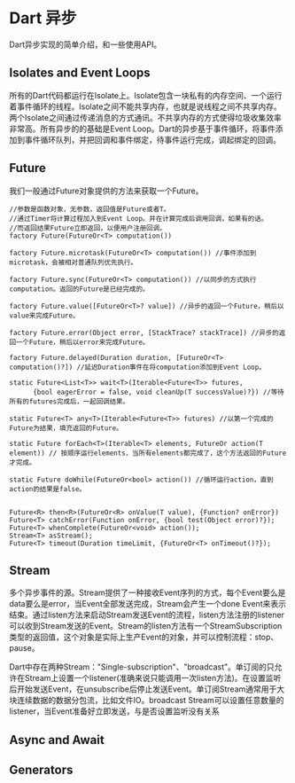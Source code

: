 # Dart 异步
Dart异步实现的简单介绍，和一些使用API。

## Isolates and Event Loops
所有的Dart代码都运行在Isolate上。Isolate包含一块私有的内存空间、一个运行着事件循环的线程。Isolate之间不能共享内存，也就是说线程之间不共享内存。两个Isolate之间通过传递消息的方式通讯。不共享内存的方式使得垃圾收集效率非常高。所有异步的的基础是Event Loop。Dart的异步基于事件循环，将事件添加到事件循环队列，并把回调和事件绑定，待事件运行完成，调起绑定的回调。

## Future
我们一般通过Future对象提供的方法来获取一个Future。

```
//参数是函数对象，无参数，返回值是Future或者T。
//通过Timer将计算过程加入到Event Loop。并在计算完成后调用回调，如果有的话。
//而返回结果Future立即返回，以便用户注册回调。
factory Future(FutureOr<T> computation()) 

factory Future.microtask(FutureOr<T> computation()) //事件添加到microtask，会被相对普通队列优先执行。

factory Future.sync(FutureOr<T> computation()) //以同步的方式执行computation。返回的Future是已经完成的。

factory Future.value([FutureOr<T>? value]) //异步的返回一个Future，稍后以value来完成Future。

factory Future.error(Object error, [StackTrace? stackTrace]) //异步的返回一个Future，稍后以error来完成Future。

factory Future.delayed(Duration duration, [FutureOr<T> computation()?]) //延迟Duration事件在将computation添加到Event Loop。

static Future<List<T>> wait<T>(Iterable<Future<T>> futures,
      {bool eagerError = false, void cleanUp(T successValue)?}) //等待所有的futures完成后，一起回调结果。

static Future<T> any<T>(Iterable<Future<T>> futures) //以第一个完成的Future为结果，填充返回的Future。

static Future forEach<T>(Iterable<T> elements, FutureOr action(T element)) // 按顺序运行elements，当所有elements都完成了，这个方法返回的Future才完成。

static Future doWhile(FutureOr<bool> action()) //循环运行action，直到action的结果是false。


Future<R> then<R>(FutureOr<R> onValue(T value), {Function? onError})
Future<T> catchError(Function onError, {bool test(Object error)?});
Future<T> whenComplete(FutureOr<void> action());
Stream<T> asStream();
Future<T> timeout(Duration timeLimit, {FutureOr<T> onTimeout()?});
```

## Stream
多个异步事件的源。Stream提供了一种接收Event序列的方式，每个Event要么是data要么是error，当Event全部发送完成，Stream会产生一个done Event来表示结束。通过listen方法来启动Stream发送Event的流程，listen方法注册的listener可以收到Stream发送的Event。Stream的listen方法有一个StreamSubscription类型的返回值，这个对象是实际上生产Event的对象，并可以控制流程：stop、pause。

Dart中存在两种Stream："Single-subscription"、"broadcast"。单订阅的只允许在Stream上设置一个listener(准确来说只能调用一次listen方法)。在设置监听后开始发送Event，在unsubscribe后停止发送Event。单订阅Stream通常用于大块连续数据的数据分包流，比如文件IO。broadcast Stream可以设置任意数量的listener，当Event准备好立即发送，与是否设置监听没有关系



## Async and Await

## Generators